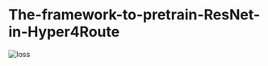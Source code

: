 # The-framework-to-pretrain-ResNet-in-Hyper4Route
![loss](https://github.com/user-attachments/assets/6ed20f31-03d7-431e-9d3f-29c5d79ad9f5)
